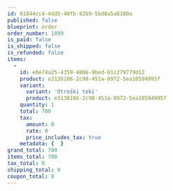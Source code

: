 ```yaml
---
id: 01844cc4-4dd5-40fb-82b9-5bd8a5a8180a
published: false
blueprint: order
order_number: 1899
is_paid: false
is_shipped: false
is_refunded: false
items:
  -
    id: e0e74a25-4359-4806-9bed-01c279779d12
    product: e3138106-2c90-451a-8972-5ea18594995f
    variant:
      variant: 'Otroški teki'
      product: e3138106-2c90-451a-8972-5ea18594995f
    quantity: 1
    total: 700
    tax:
      amount: 0
      rate: 0
      price_includes_tax: true
    metadata: {  }
grand_total: 700
items_total: 700
tax_total: 0
shipping_total: 0
coupon_total: 0
---
```

